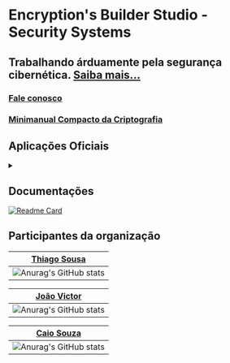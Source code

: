 # Encryption's Builder Studio - Security Systems
## Trabalhando árduamente pela segurança cibernética. [Saiba mais...](https://ebs-systems.epizy.com/#mvv)
### [Fale conosco](https://thiagosousa81.wordpress.com/#contato)

### [Minimanual Compacto da Criptografia](https://github.com/ThiagoSousa81/Library/tree/main/Minimanual-Criptografia#minimanual-compacto-da-criptografia---teoria-e-pr%C3%A1tica)

## Aplicações Oficiais

<details><summary></summary>

> <b>EBS-Systems:</b> _Landing-Page_ para Tráfego [Link ➚](https://ebs-systems.epizy.com/)<br><br>
> <b>EBS-WEB:</b> _API_ de Acesso a Serviços Integrados [Link ➚](https://api-ebs-web.epizy.com/)<br><br>
> <b>EBS-IDC:</b> Comunidade de Desenvolvimento Integrado (Em construção)<br><br>
> <b>EBS-GUI:</b> Interface Gráfica de Usuários (Prévia publicada [aqui](https://thiagosousa81.wordpress.com/ebs/))<br><br>
> <b>EBS-CLI:</b> Interface de Linha de Comando (Quase pronto)<br><br>
> <b>EBS-ISE:</b> Ambiente de Script Integrado (Em construção)<br><br>
> <b>EBS-CSP:</b> Provedor de Serviços de Encriptação (Em construção)<br><br>
> <b>EBS-KMS:</b> Serviço de Gerenciamento de Chaves (Em construção)<br><br>
> <b>EBS-HMS:</b> Mensagem Oculta Segura (Em construção)<br>

</details>


## Documentações
[![Readme Card](https://github-readme-stats.vercel.app/api/pin/?username=EBS-Security-Systems&repo=EBS-Docs&theme=transparent)](https://github.com/EBS-Security-Systems/EBS-Docs#ebs-docs)

## Participantes da organização
| [Thiago Sousa](https://github.com/thiagosousa81) |
| --- |
| ![Anurag's GitHub stats](https://github-readme-stats.vercel.app/api?username=thiagosousa81&show_icons=true&theme=transparent&locale=pt-br) |

| [João Victor](https://github.com/joaovictorsantanacavalcante/) |
| --- |
| ![Anurag's GitHub stats](https://github-readme-stats.vercel.app/api?username=joaovictorsantanacavalcante&show_icons=true&theme=transparent&locale=pt-br) |

| [Caio Souza](https://github.com/caiosouza0) |
| --- |
| ![Anurag's GitHub stats](https://github-readme-stats.vercel.app/api?username=caiosouza0&show_icons=true&theme=transparent&locale=pt-br) |

